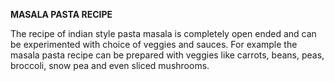 **MASALA PASTA RECIPE**

The recipe of indian style pasta masala is completely open ended and can be experimented with choice of veggies and sauces. For example the masala pasta recipe can be prepared with veggies like carrots, beans, peas, broccoli, snow pea and even sliced mushrooms.